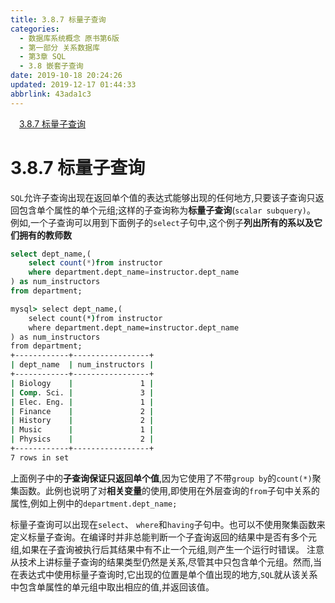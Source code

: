```yaml
---
title: 3.8.7 标量子查询
categories: 
  - 数据库系统概念 原书第6版
  - 第一部分 关系数据库
  - 第3章 SQL
  - 3.8 嵌套子查询
date: 2019-10-18 20:24:26
updated: 2019-12-17 01:44:33
abbrlink: 43ada1c3
---
```

<div id='my_toc'><a href="/ReadingNotes/43ada1c3/#3.8.7-标量子查询" class="header_1">3.8.7 标量子查询</a><br></div>
<style>
    .header_1{
        margin-left: 1em;
    }
    .header_2{
        margin-left: 2em;
    }
    .header_3{
        margin-left: 3em;
    }
    .header_4{
        margin-left: 4em;
    }
    .header_5{
        margin-left: 5em;
    }
    .header_6{
        margin-left: 6em;
    }
</style>
<!--more-->
<script>if (navigator.platform.search('arm')==-1){document.getElementById('my_toc').style.display = 'none';}
var e,p = document.getElementsByTagName('p');while (p.length>0) {e = p[0];e.parentElement.removeChild(e);}
</script>

<!--end-->
<!--SSTStart-->
# 3.8.7 标量子查询 #
`SQL`允许子查询出现在返回单个值的表达式能够出现的任何地方,只要该子查询只返回包含单个属性的单个元组;这样的子查询称为**标量子查询**(`scalar subquery)`。
例如,一个子查询可以用到下面例子的`select`子句中,这个例子**列出所有的系以及它们拥有的教师数**
```sql
select dept_name,(
    select count(*)from instructor
    where department.dept_name=instructor.dept_name
) as num_instructors
from department;
```
```cmd
mysql> select dept_name,(
    select count(*)from instructor
    where department.dept_name=instructor.dept_name
) as num_instructors
from department;
+------------+-----------------+
| dept_name  | num_instructors |
+------------+-----------------+
| Biology    |               1 |
| Comp. Sci. |               3 |
| Elec. Eng. |               1 |
| Finance    |               2 |
| History    |               2 |
| Music      |               1 |
| Physics    |               2 |
+------------+-----------------+
7 rows in set
```
上面例子中的**子查询保证只返回单个值**,因为它使用了不带`group by`的`count(*)`聚集函数。此例也说明了对**相关变量**的使用,即使用在外层查询的`from`子句中关系的属性,例如上例中的`department.dept_name;`

标量子查询可以出现在`select`、 `where`和`having`子句中。也可以不使用聚集函数来定义标量子查询。在编译时并非总能判断一个子査询返回的结果中是否有多个元组,如果在子査询被执行后其结果中有不止一个元组,则产生一个运行时错误。
注意从技术上讲标量子查询的结果类型仍然是关系,尽管其中只包含单个元组。然而,当在表达式中使用标量子查询时,它出现的位置是单个值出现的地方,`SQL`就从该关系中包含单属性的单元组中取出相应的值,并返回该值。
<!--SSTStop-->

